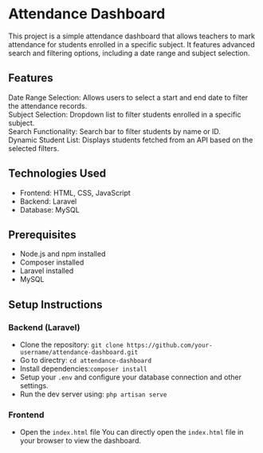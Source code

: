 # Attendance Dashboard
This project is a simple attendance dashboard that allows teachers to mark attendance for students enrolled in a specific subject. It features advanced search and filtering options, including a date range and subject selection.

## Features
Date Range Selection: Allows users to select a start and end date to filter the attendance records.<br/>
Subject Selection: Dropdown list to filter students enrolled in a specific subject.<br/>
Search Functionality: Search bar to filter students by name or ID.<br/>
Dynamic Student List: Displays students fetched from an API based on the selected filters.<br/>
## Technologies Used
* Frontend: HTML, CSS, JavaScript <br/>
* Backend: Laravel<br/>
* Database: MySQL

## Prerequisites
* Node.js and npm installed
* Composer installed
* Laravel installed
* MySQL
  


## Setup Instructions
### Backend (Laravel)
* Clone the repository: ``` git clone https://github.com/your-username/attendance-dashboard.git ```
* Go to directry: `cd attendance-dashboard`
* Install dependencies:`composer install`
* Setup your `.env` and configure your database connection and other settings.
* Run the dev server using: `php artisan serve`

### Frontend
* Open the `index.html` file
You can directly open the `index.html` file in your browser to view the dashboard.
